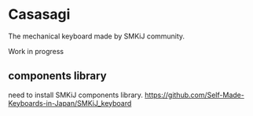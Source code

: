 # Casasagi
The mechanical keyboard made by SMKiJ community.

Work in progress

## components library
need to install SMKiJ components library.
https://github.com/Self-Made-Keyboards-in-Japan/SMKiJ_keyboard